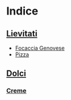 # Indice

## [Lievitati](Lievitati)

- [Focaccia Genovese](Lievitati/Focaccia-Genovese.md)
- [Pizza](Lievitati/Pizza.md)

## [Dolci](Dolci)

### [Creme](Dolci/Creme)